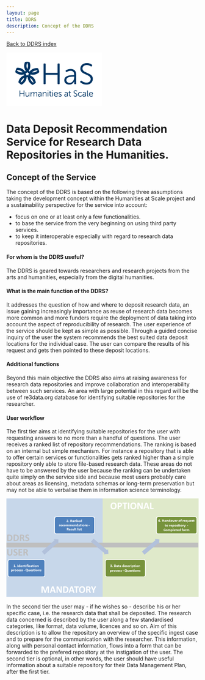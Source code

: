 ```yaml
---
layout: page
title: DDRS
description: Concept of the DDRS
---
```

[Back to DDRS index](index.md)

![alt text](https://github.com/DARIAH-ERIC/ddrs/blob/master/docs/contents/HaS_Logo_klein.png "Humanities at Scale")

# Data Deposit Recommendation Service for Research Data Repositories in the Humanities.
## Concept of the Service
The concept of the DDRS is based on the following three assumptions taking the development concept within the Humanities at Scale project and a sustainability perspective for the service into account:
* focus on one or at least only a few functionalities.
* to base the service from the very beginning on using third party services.
* to keep it interoperable especially with regard to research data repositories.

#### For whom is the DDRS useful?
The DDRS is geared towards researchers and research projects from the arts and humanities, especially from the digital humanities.

#### What is the main function of the DDRS?
It addresses the question of how and where to deposit research data, an issue gaining increasingly importance as reuse of research data becomes more common and more funders require the deployment of data taking into account the aspect of reproducibility of research. The user experience of the service should be kept as simple as possible. Through a guided concise inquiry of the user the system recommends the best suited data deposit locations for the individual case. The user can compare the results of his request and gets then pointed to these deposit locations.

#### Additional functions
Beyond this main objective the DDRS also aims at raising awareness for research data repositories and improve collaboration and interoperability between such services. An area with large potential in this regard will be the use of re3data.org database for identifying suitable repositories for the researcher.

#### User workflow
The first tier aims at identifying suitable repositories for the user with requesting answers to no more than a handful of questions. The user receives a ranked list of repository recommendations. The ranking is based on an internal but simple mechanism. For instance a repository that is able to offer certain services or functionalities gets ranked higher than a simple repository only able to store file-based research data. These areas do not have to be answered by the user because the ranking can be undertaken quite simply on the service side and because most users probably care about areas as licensing, metadata schemas or long-term preservation but may not be able to verbalise them in information science terminology.

![alt text](https://github.com/DARIAH-ERIC/ddrs/blob/master/docs/contents/concept.png "Concept")

In the second tier the user may - if he wishes so - describe his or her specific case, i.e. the research data that shall be deposited. The research data concerned is described by the user along a few standardised categories, like format, data volume, licences and so on. Aim of this description is to allow the repository an overview of the specific ingest case and to prepare for the communication with the researcher. This information, along with personal contact information, flows into a form that can be forwarded to the prefered repository at the instigation of the user. The second tier is optional, in other words, the user should have useful information about a suitable repository for their Data Management Plan, after the first tier.
